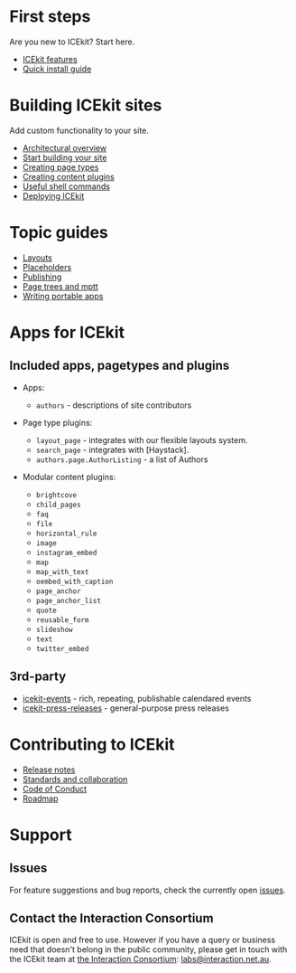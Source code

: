<!-- Comments are items which are to come -->
# First steps

Are you new to ICEkit? Start here.

* [ICEkit features]
* [Quick install guide]

# Building ICEkit sites

Add custom functionality to your site.

* [Architectural overview]
* [Start building your site]
* [Creating page types]
* [Creating content plugins]
* [Useful shell commands]
* [Deploying ICEkit]


# Topic guides
* [Layouts]
* [Placeholders]
* [Publishing]
* [Page trees and mptt]
* [Writing portable apps]


# Apps for ICEkit
## Included apps, pagetypes and plugins

  * Apps:
      * `authors` - descriptions of site contributors

  * Page type plugins:
      * `layout_page` - integrates with our flexible layouts system.
      * `search_page` - integrates with [Haystack].
      * `authors.page.AuthorListing` - a list of Authors
  * Modular content plugins:
      * `brightcove`
      * `child_pages`
      * `faq`
      * `file`
      * `horizontal_rule`
      * `image`
      * `instagram_embed`
      * `map`
      * `map_with_text`
      * `oembed_with_caption`
      * `page_anchor`
      * `page_anchor_list`
      * `quote`
      * `reusable_form`
      * `slideshow`
      * `text`
      * `twitter_embed`

## 3rd-party
* [icekit-events] - rich, repeating, publishable calendared events
* [icekit-press-releases] - general-purpose press releases

# Contributing to ICEkit

* [Release notes]
* [Standards and collaboration]
* [Code of Conduct]
* [Roadmap]

# Support

## Issues

For feature suggestions and bug reports, check the currently open [issues].

## Contact the Interaction Consortium

ICEkit is open and free to use. However if you have a query or business need
that doesn't belong in the public community, please get in touch with the ICEkit
team at [the Interaction Consortium]: [labs@interaction.net.au](mailto:labs@interaction.net.au).

<!--internal links -->
[ICEkit features]: intro/features.md
[Architectural overview]: intro/architecture.md
[Quick install guide]: intro/install.md
[Start building your site]: howto/start.md
[Configuring your site]: howto/settings.md
[Where to put your files]: howto/files.md
[Useful shell commands]: howto/commands.md
[Creating page types]: howto/page-types.md
[Creating content plugins]: howto/plugins.md
[Deploying ICEkit]: howto/deployment.md
[Layouts]: topics/layouts.md
[Placeholders]: topics/placeholders.md
[Publishing]: topics/publishing.md
[Page trees and mptt]: topics/page-trees-and-mptt.md
[Writing portable apps]: topics/portable-apps.md
[Release notes]: changelog.md
[Standards and collaboration]: contributing/contributing.md
[Code of Conduct]: contributing/conduct.md
[Roadmap]: contributing/roadmap.md
<!-- external links -->
[icekit-events]: https://github.com/ic-labs/icekit-events
[icekit-press-releases]: https://github.com/ic-labs/icekit-press-releases
[issues]: https://github.com/ic-labs/django-icekit/issues
[the Interaction Consortium]: http://interaction.net.au

